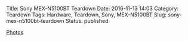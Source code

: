 Title: Sony MEX-N5100BT Teardown
Date: 2016-11-13 14:03
Category: Teardown
Tags: Hardware, Teardown, Sony, MEX-N5100BT
Slug: sony-mex-n5100bt-teardown
Status: published

[Photos](https://goo.gl/photos/QZAEfjNAZdWVg4559)
